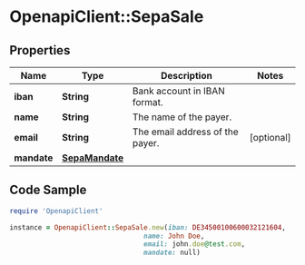 # OpenapiClient::SepaSale

## Properties

Name | Type | Description | Notes
------------ | ------------- | ------------- | -------------
**iban** | **String** | Bank account in IBAN format. | 
**name** | **String** | The name of the payer. | 
**email** | **String** | The email address of the payer. | [optional] 
**mandate** | [**SepaMandate**](SepaMandate.md) |  | 

## Code Sample

```ruby
require 'OpenapiClient'

instance = OpenapiClient::SepaSale.new(iban: DE34500100600032121604,
                                 name: John Doe,
                                 email: john.doe@test.com,
                                 mandate: null)
```


